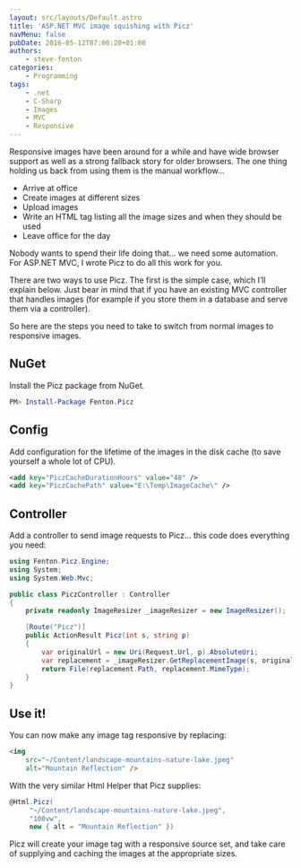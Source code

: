 ```yaml
---
layout: src/layouts/Default.astro
title: 'ASP.NET MVC image squishing with Picz'
navMenu: false
pubDate: 2016-05-12T07:00:20+01:00
authors:
    - steve-fenton
categories:
    - Programming
tags:
    - .net
    - C-Sharp
    - Images
    - MVC
    - Responsive
---
```


Responsive images have been around for a while and have wide browser support as well as a strong fallback story for older browsers. The one thing holding us back from using them is the manual workflow…

- Arrive at office
- Create images at different sizes
- Upload images
- Write an HTML tag listing all the image sizes and when they should be used
- Leave office for the day

Nobody wants to spend their life doing that… we need some automation. For ASP.NET MVC, I wrote Picz to do all this work for you.

There are two ways to use Picz. The first is the simple case, which I’ll explain below. Just bear in mind that if you have an existing MVC controller that handles images (for example if you store them in a database and serve them via a controller).

So here are the steps you need to take to switch from normal images to responsive images.

## NuGet

Install the Picz package from NuGet.

```powershell
PM> Install-Package Fenton.Picz
```

## Config

Add configuration for the lifetime of the images in the disk cache (to save yourself a whole lot of CPU).

```xml
<add key="PiczCacheDurationHours" value="48" />
<add key="PiczCachePath" value="E:\Temp\ImageCache\" />
```

## Controller

Add a controller to send image requests to Picz… this code does everything you need:

```csharp
using Fenton.Picz.Engine;
using System;
using System.Web.Mvc;

public class PiczController : Controller
{
    private readonly ImageResizer _imageResizer = new ImageResizer();

    [Route("Picz")]
    public ActionResult Picz(int s, string p)
    {
        var originalUrl = new Uri(Request.Url, p).AbsoluteUri;
        var replacement = _imageResizer.GetReplacementImage(s, originalUrl);
        return File(replacement.Path, replacement.MimeType);
    }
}
```

## Use it!

You can now make any image tag responsive by replacing:

```html
<img 
    src="~/Content/landscape-mountains-nature-lake.jpeg"
    alt="Mountain Reflection" />
```

With the very similar Html Helper that Picz supplies:

```csharp
@Html.Picz(
     "~/Content/landscape-mountains-nature-lake.jpeg",
     "100vw",
     new { alt = "Mountain Reflection" })
```

Picz will create your image tag with a responsive source set, and take care of supplying and caching the images at the appropriate sizes.